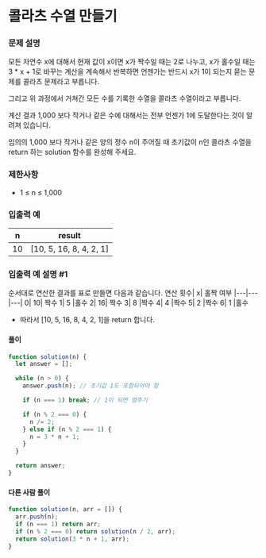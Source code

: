 # 콜라츠 수열 만들기

### 문제 설명

모든 자연수 x에 대해서 현재 값이 x이면 x가 짝수일 때는 2로 나누고, x가 홀수일 때는 3 \* x + 1로 바꾸는 계산을 계속해서 반복하면 언젠가는 반드시 x가 1이 되는지 묻는 문제를 콜라츠 문제라고 부릅니다.

그리고 위 과정에서 거쳐간 모든 수를 기록한 수열을 콜라츠 수열이라고 부릅니다.

계산 결과 1,000 보다 작거나 같은 수에 대해서는 전부 언젠가 1에 도달한다는 것이 알려져 있습니다.

임의의 1,000 보다 작거나 같은 양의 정수 n이 주어질 때 초기값이 n인 콜라츠 수열을 return 하는 solution 함수를 완성해 주세요.

### 제한사항

- 1 ≤ n ≤ 1,000

### 입출력 예

| n   | result                  |
| --- | ----------------------- |
| 10  | [10, 5, 16, 8, 4, 2, 1] |

### 입출력 예 설명 #1

순서대로 연산한 결과를 표로 만들면 다음과 같습니다.
연산 횟수| x| 홀짝 여부
|---|---|---|
0| 10| 짝수
1| 5 |홀수
2| 16| 짝수
3| 8 |짝수
4| 4 |짝수
5| 2 |짝수
6| 1 |홀수

- 따라서 [10, 5, 16, 8, 4, 2, 1]을 return 합니다.

#### 풀이

```javascript
function solution(n) {
  let answer = [];

  while (n > 0) {
    answer.push(n); // 초기값 1도 포함되어야 함

    if (n === 1) break; // 1이 되면 멈추기

    if (n % 2 === 0) {
      n /= 2;
    } else if (n % 2 === 1) {
      n = 3 * n + 1;
    }
  }

  return answer;
}
```

#### 다른 사람 풀이

```javascript
function solution(n, arr = []) {
  arr.push(n);
  if (n === 1) return arr;
  if (n % 2 === 0) return solution(n / 2, arr);
  return solution(3 * n + 1, arr);
}
```
